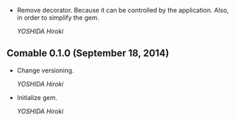 *   Remove decorator. Because it can be controlled by the application.
    Also, in order to simplify the gem.

    *YOSHIDA Hiroki*


## Comable 0.1.0 (September 18, 2014) ##

*   Change versioning.

    *YOSHIDA Hiroki*

*   Initialize gem.

    *YOSHIDA Hiroki*
